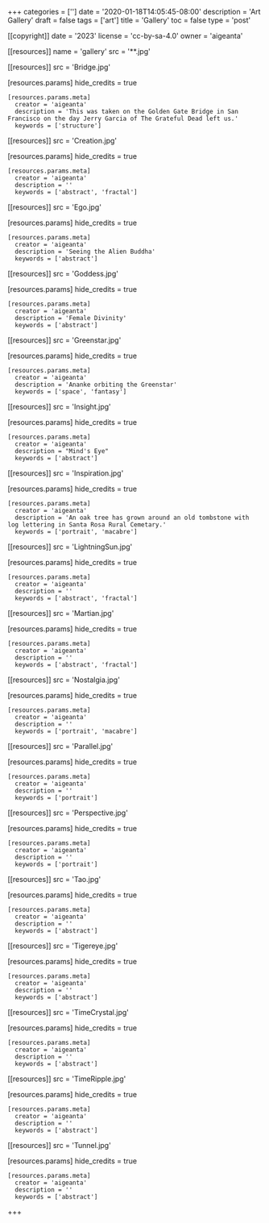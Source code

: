 +++
categories = ['']
date = '2020-01-18T14:05:45-08:00'
description = 'Art Gallery'
draft = false
tags = ['art']
title = 'Gallery'
toc = false
type = 'post'

[[copyright]]
  date = '2023'
  license = 'cc-by-sa-4.0'
  owner = 'aigeanta'

[[resources]]
  name = 'gallery'
  src = '**.jpg'

[[resources]]
  src = 'Bridge.jpg'

  [resources.params]
    hide_credits = true

    [resources.params.meta]
      creator = 'aigeanta'
      description = 'This was taken on the Golden Gate Bridge in San Francisco on the day Jerry Garcia of The Grateful Dead left us.'
      keywords = ['structure']

[[resources]]
  src = 'Creation.jpg'

  [resources.params]
    hide_credits = true

    [resources.params.meta]
      creator = 'aigeanta'
      description = ''
      keywords = ['abstract', 'fractal']

[[resources]]
  src = 'Ego.jpg'

  [resources.params]
    hide_credits = true

    [resources.params.meta]
      creator = 'aigeanta'
      description = 'Seeing the Alien Buddha'
      keywords = ['abstract']

[[resources]]
  src = 'Goddess.jpg'

  [resources.params]
    hide_credits = true

    [resources.params.meta]
      creator = 'aigeanta'
      description = 'Female Divinity'
      keywords = ['abstract']

[[resources]]
  src = 'Greenstar.jpg'

  [resources.params]
    hide_credits = true

    [resources.params.meta]
      creator = 'aigeanta'
      description = 'Ananke orbiting the Greenstar'
      keywords = ['space', 'fantasy']

[[resources]]
  src = 'Insight.jpg'

  [resources.params]
    hide_credits = true

    [resources.params.meta]
      creator = 'aigeanta'
      description = "Mind's Eye"
      keywords = ['abstract']

[[resources]]
  src = 'Inspiration.jpg'

  [resources.params]
    hide_credits = true

    [resources.params.meta]
      creator = 'aigeanta'
      description = 'An oak tree has grown around an old tombstone with log lettering in Santa Rosa Rural Cemetary.'
      keywords = ['portrait', 'macabre']

[[resources]]
  src = 'LightningSun.jpg'

  [resources.params]
    hide_credits = true

    [resources.params.meta]
      creator = 'aigeanta'
      description = ''
      keywords = ['abstract', 'fractal']

[[resources]]
  src = 'Martian.jpg'

  [resources.params]
    hide_credits = true

    [resources.params.meta]
      creator = 'aigeanta'
      description = ''
      keywords = ['abstract', 'fractal']

[[resources]]
  src = 'Nostalgia.jpg'

  [resources.params]
    hide_credits = true

    [resources.params.meta]
      creator = 'aigeanta'
      description = ''
      keywords = ['portrait', 'macabre']

[[resources]]
  src = 'Parallel.jpg'

  [resources.params]
    hide_credits = true

    [resources.params.meta]
      creator = 'aigeanta'
      description = ''
      keywords = ['portrait']

[[resources]]
  src = 'Perspective.jpg'

  [resources.params]
    hide_credits = true

    [resources.params.meta]
      creator = 'aigeanta'
      description = ''
      keywords = ['portrait']

[[resources]]
  src = 'Tao.jpg'

  [resources.params]
    hide_credits = true

    [resources.params.meta]
      creator = 'aigeanta'
      description = ''
      keywords = ['abstract']

[[resources]]
  src = 'Tigereye.jpg'

  [resources.params]
    hide_credits = true

    [resources.params.meta]
      creator = 'aigeanta'
      description = ''
      keywords = ['abstract']

[[resources]]
  src = 'TimeCrystal.jpg'

  [resources.params]
    hide_credits = true

    [resources.params.meta]
      creator = 'aigeanta'
      description = ''
      keywords = ['abstract']

[[resources]]
  src = 'TimeRipple.jpg'

  [resources.params]
    hide_credits = true

    [resources.params.meta]
      creator = 'aigeanta'
      description = ''
      keywords = ['abstract']

[[resources]]
  src = 'Tunnel.jpg'

  [resources.params]
    hide_credits = true

    [resources.params.meta]
      creator = 'aigeanta'
      description = ''
      keywords = ['abstract']
+++
